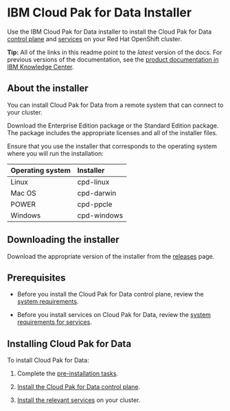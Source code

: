 # IBM Cloud Pak for Data Installer

<!--
  I want to confirm that this readme will be used for multiple releases of
  IBM Cloud Pak for Data. That will inform how we structure this document.
-->

Use the IBM Cloud Pak for Data installer to install the Cloud Pak for Data [control plane](https://www.ibm.com/support/producthub/icpdata/docs/content/SSQNUZ_current/cpd/plan/architecture.html#architecture__control-plane) and [services](https://www.ibm.com/support/producthub/icpdata/docs/content/SSQNUZ_current/cpd/svc/services.html) on your Red Hat OpenShift cluster.

**Tip:** All of the links in this readme point to the _latest_ version of the docs. For previous versions of the documentation, see the [product documentation in IBM Knowledge Center](https://www.ibm.com/support/knowledgecenter/SSQNUZ).

## About the installer

You can install Cloud Pak for Data from a remote system that can connect to your cluster.

Download the Enterprise Edition package or the Standard Edition package.
The package includes the appropriate licenses and all of the installer files.

Ensure that you use the installer that corresponds to the operating system where you
will run the installation:

| Operating system | Installer |
| :--              | :--       |
| Linux            | cpd-linux |
| Mac OS           | cpd-darwin |
| POWER            | cpd-ppcle |
| Windows          | cpd-windows |

<!--
  I need someone to figure out how to link to the releases page.
  I've mad an attempt here, but I can't gurantee it's right.
-->
## Downloading the installer
Download the appropriate version of the installer from the [releases](https://github.com/IBM/cpd-cli/releases) page.


## Prerequisites

- Before you install the Cloud Pak for Data control plane, review the [system
requirements](https://www.ibm.com/support/producthub/icpdata/docs/content/SSQNUZ_current/cpd/plan/rhos-reqs.html).

- Before you install services on Cloud Pak for Data, review the [system requirements
for services](https://www.ibm.com/support/producthub/icpdata/docs/content/SSQNUZ_current/sys-reqs/services_prereqs.html).


## Installing Cloud Pak for Data
To install Cloud Pak for Data:

1. Complete the [pre-installation tasks](https://www.ibm.com/support/producthub/icpdata/docs/content/SSQNUZ_current/cpd/install/install.html).

1. [Install the Cloud Pak for Data control plane](https://www.ibm.com/support/producthub/icpdata/docs/content/SSQNUZ_current/cpd/install/rhos-install.html).

1. [Install the relevant services](https://www.ibm.com/support/producthub/icpdata/docs/content/SSQNUZ_current/cpd/svc/services.html) on your cluster.  
